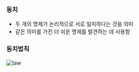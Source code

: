 ### 동치

- 두 개의 명제가 논리적으로 서로 일치하다는 것을 의미
- 같은 의미를 가진 더 쉬운 명제를 발견하는 데 사용함



### 동치법칙

![law](/uploads/cd4492eb07112acfda36252c7fb842a8/law.jpg)

